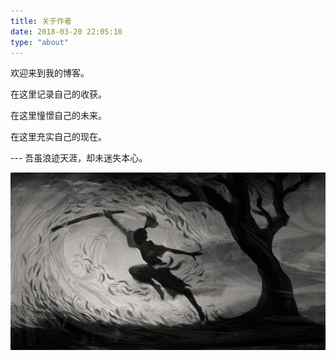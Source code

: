 ```yaml
---
title: 关于作者
date: 2018-03-20 22:05:10
type: "about"
---
```

欢迎来到我的博客。

在这里记录自己的收获。

在这里憧憬自己的未来。

在这里充实自己的现在。

--- 吾虽浪迹天涯，却未迷失本心。

![yasuo](./index/yasuo.jpg)